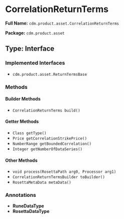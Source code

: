 # CorrelationReturnTerms

**Full Name:** `cdm.product.asset.CorrelationReturnTerms`

**Package:** `cdm.product.asset`

## Type: Interface

### Implemented Interfaces

- `cdm.product.asset.ReturnTermsBase`

### Methods

#### Builder Methods

- `CorrelationReturnTerms build()`

#### Getter Methods

- `Class getType()`
- `Price getCorrelationStrikePrice()`
- `NumberRange getBoundedCorrelation()`
- `Integer getNumberOfDataSeries()`

#### Other Methods

- `void process(RosettaPath arg0, Processor arg1)`
- `CorrelationReturnTermsBuilder toBuilder()`
- `RosettaMetaData metaData()`

### Annotations

- **RuneDataType**
- **RosettaDataType**

